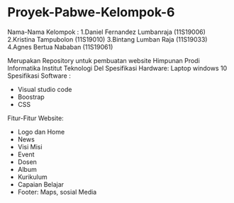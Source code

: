 # Proyek-Pabwe-Kelompok-6

Nama-Nama Kelompok :
1.Daniel Fernandez Lumbanraja (11S19006)
2.Kristina Tampubolon (11S19010)
3.Bintang Lumban Raja (11S19033)
4.Agnes Bertua Nababan (11S19061)

Merupakan Repository untuk pembuatan website Himpunan Prodi Informatika Institut Teknologi Del
Spesifikasi Hardware: Laptop windows 10
Spesifikasi Software : 
- Visual studio code 
- Boostrap 
- CSS
  
Fitur-Fitur Website:
- Logo dan Home
- News
- Visi Misi
- Event
- Dosen
- Album
- Kurikulum
- Capaian Belajar
- Footer: Maps, sosial Media
